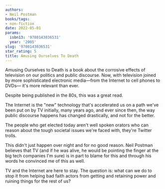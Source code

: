 ```yaml
---
authors:
- Neil Postman
books/tags:
- non-fiction
date: 2022-05-01
params:
  isbn13: '9780143036531'
  year: '2005'
slug: '9780143036531'
star_rating: 5
title: Amusing Ourselves To Death
---
```


Amusing Ourselves to Death is a book about the corrosive effects of television on our politics and public discourse. Now, with television joined by more sophisticated electronic media—from the Internet to cell phones to DVDs— it's more relevant than ever.

<!--more-->

Despite being published in the 80s, this was a great read.

The Internet is the "new" technology that's accelerated us on a path we've been put on by TV initially, many years ago, and ever since then, the way public discourse happens has changed drastically, and not for the better.

The people who get elected today aren't well spoken orators who can reason about the tough societal issues we're faced with, they're Twitter trolls.

This didn't just happen over night and for no good reason. Neil Postman believes that TV (and if he was alive, he would be pointing the finger at the big tech companies I'm sure) is in part to blame for this and through his words he convinced me of this as well.

TV and the Internet are here to stay. The question is: what can we do to stop it from helping bad faith actors from getting and retaining power and ruining things for the rest of us?